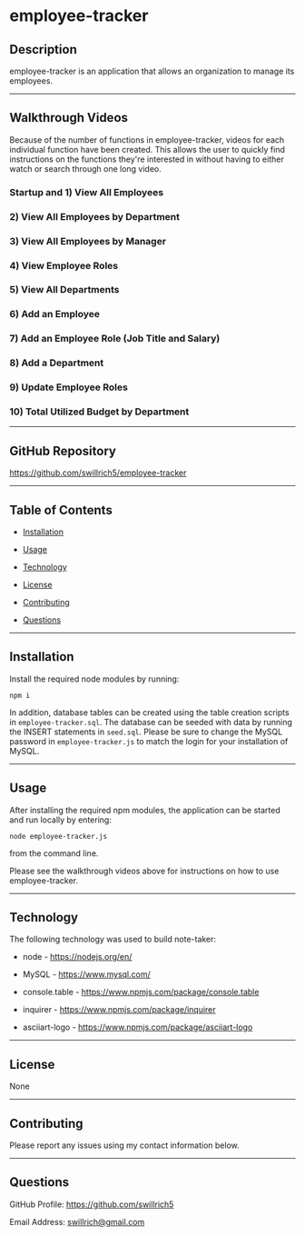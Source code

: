 # employee-tracker

## Description

employee-tracker is an application that allows an organization to manage its employees.

---

## Walkthrough Videos

Because of the number of functions in employee-tracker, videos for each individual function have been created.  This allows the user to quickly find instructions on the functions they're interested in without having to either watch or search through one long video.

### Startup and 1) View All Employees


### 2) View All Employees by Department


### 3) View All Employees by Manager


### 4) View Employee Roles


### 5) View All Departments


### 6) Add an Employee


### 7) Add an Employee Role (Job Title and Salary)


### 8) Add a Department


### 9) Update Employee Roles


### 10) Total Utilized Budget by Department

---

## GitHub Repository

https://github.com/swillrich5/employee-tracker

---

## Table of Contents

* [Installation](#installation)

* [Usage](#usage)

* [Technology](#technology)

* [License](#license)

* [Contributing](#Contributing)

* [Questions](#Questions)

---

## Installation

Install the required node modules by running:

```
npm i
```

In addition, database tables can be created using the table creation scripts in ``` employee-tracker.sql ```.  The database can be seeded with data by running the INSERT statements in ``` seed.sql ```.  Please be sure to change the MySQL password in ``` employee-tracker.js ``` to match the login for your installation of MySQL.

---

## Usage

After installing the required npm modules, the application can be started and run locally by entering:

```
node employee-tracker.js
```
from the command line.  

Please see the walkthrough videos above for instructions on how to use employee-tracker.

---

## Technology

The following technology was used to build note-taker:

  * node - https://nodejs.org/en/

  * MySQL - https://www.mysql.com/

  * console.table - https://www.npmjs.com/package/console.table

  * inquirer - https://www.npmjs.com/package/inquirer 

  * asciiart-logo - https://www.npmjs.com/package/asciiart-logo 
---

## License

None

---

## Contributing

Please report any issues using my contact information below.

---

## Questions

GitHub Profile: https://github.com/swillrich5

Email Address: swillrich@gmail.com